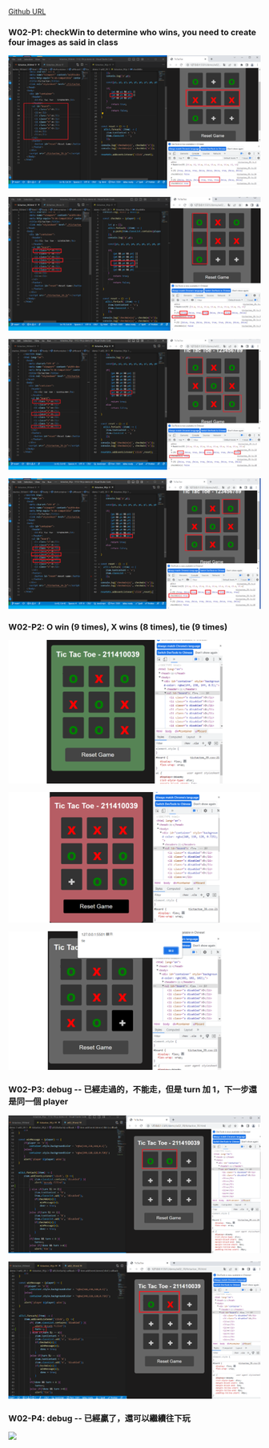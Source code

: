 [Github URL](https://github.com/211410039/1112-1N-js-demo-id/tree/main/demo/md/w02_39)

### W02-P1: checkWin to determine who wins, you need to create four images as said in class 

![](w02-p1-1.png)

![](w02-p1-2.png)

![](w02-p1-3.png)

![](w02-p1-4.png)

### W02-P2: O win (9 times), X wins (8 times), tie (9 times) 

![](w02-p2-1.png)

![](w02-p2-2.png)

![](w02-p2-3.png)

### W02-P3: debug -- 已經走過的，不能走，但是 turn 加 1，下一步還是同一個 player

![](w02-p3-1.png)

![](w02-p3-2.png)

### W02-P4: debug -- 已經贏了，還可以繼續往下玩  

![](w02-p4.png)
